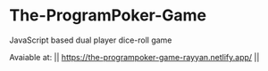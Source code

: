 # The-ProgramPoker-Game
JavaScript based dual player dice-roll game

Avaiable at: || https://the-programpoker-game-rayyan.netlify.app/ ||
